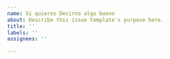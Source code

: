 ```yaml
---
name: Si quieres Decirno algo bueno
about: Describe this issue template's purpose here.
title: ''
labels: ''
assignees: ''

---
```



